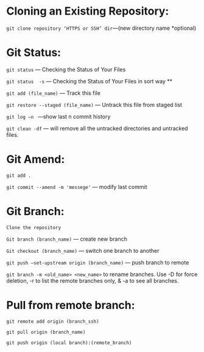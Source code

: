 # Cloning an Existing Repository:
```git clone repository ‘HTTPS or SSH’ dir```—(new directory name *optional)

# Git Status:
```git status``` — Checking the Status of Your Files

```git status  -s```  — Checking the Status of Your Files in sort way **

```git add (file_name)``` — Track this file

```git restore --staged (file_name)``` — Untrack this file from staged list

```git log —n ``` —show last n commit history

```git clean -df``` — will remove all the untracked directories and untracked files.

# Git Amend:
``` git add . ```

``` git commit --amend -m 'messege' ``` — modify last commit

# Git Branch:
```Clone the repository```

```Git branch (branch_name)``` — create new branch

```Git checkout (branch_name)``` — switch one branch to another

```git push –set-upstream origin (branch_name)``` — push branch to remote

```git branch -m <old_name> <new_name>``` to rename branches. Use -D for force deletion, -r to list the remote branches only, & -a to see all branches.

# Pull from remote branch:
```git remote add origin (branch_ssh)```

```git pull origin (branch_name)```

```git push origin (local branch):(remote_branch)```

